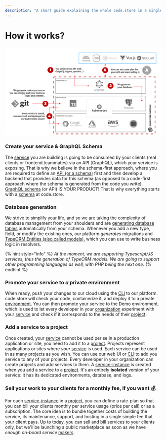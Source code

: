 ```yaml
---
description: "A short guide explaining the whole code.store in a single page. Don't say thanks! \U0001F44A"
---
```


# How it works?

![Schema is not perfect but represents quite well code.store. ](.gitbook/assets/image%20%284%29.png)

### Create your service & GraphQL Schema

The [service](getting-started/core-concepts.md#service) you are building is going to be consumed by your clients \(real clients or frontend teammates\) via an API \(GraphQL\), which your service is exposing. That is why we believe in the schema-first approach, where you are required to define an [API \(or a schema\)](getting-started/core-concepts.md#schema-or-graphql-schema) first and then develop a backend that provides data for this schema \(as opposed to a code-first approach where the schema is generated from the code you write\). [GraphQL schema](getting-started/core-concepts.md#schema-or-graphql-schema) \(or API\) IS YOUR PRODUCT! That is why everything starts with a [schema](getting-started/core-concepts.md#schema-or-graphql-schema) at code.store.

### Database generation

We strive to simplify your life, and so we are taking the complexity of database management from your shoulders and are g[enerating database tables](getting-started/core-concepts.md#database) automatically from your schema. Whenever you add a new type, field, or modify the existing ones, our platform _generates_ migrations and[ TypeORM Entities \(also called models\),](getting-started/core-concepts.md#model) which you can use to write business logic in resolvers.

{% hint style="info" %}
_At the moment, we are supporting Typescript/JS services, thus the generation of TypeORM models. We are going to support other programming languages as well, with PHP being the next one._
{% endhint %}

### Promote your service to _a_ private environment

When ready, push your changes to our cloud using the [CLI](cli/commands.md) to our platform. code.store will check your code, containerize it, and deploy _it_ to a private [environment](getting-started/core-concepts.md#environment).  You can then promote your service to the Demo environment, which is used to let every developer in your [organization](getting-started/core-concepts.md#organization) experiment with your [service](getting-started/core-concepts.md#service) and check if it corresponds to the needs of their [project](getting-started/core-concepts.md#project).

### Add a service to a project

Once created, your [service](/@code-store/s/docs/~/drafts/-M8Li-hHXy6npg1jgtmS/getting-started/core-concepts#service) cannot be used per se in a production application or site, you need to add it to a [project](/@code-store/s/docs/~/drafts/-M8Li-hHXy6npg1jgtmS/getting-started/core-concepts#project). Projects represent applications or sites where _your_ [service](/@code-store/s/docs/~/drafts/-M8Li-hHXy6npg1jgtmS/getting-started/core-concepts#service) is used. Each service can be used in as many projects as you wish. You can use our web UI or [CLI](/@code-store/s/docs/~/drafts/-M8Li-hHXy6npg1jgtmS/cli/commands) to add you service to any of your projects. Every developer in your organization can create projects and add services to them. A [service-instance](/@code-store/s/docs/~/drafts/-M8Li-hHXy6npg1jgtmS/getting-started/core-concepts#service-instance) is created when you add a service to a [project](/@code-store/s/docs/~/drafts/-M8Li-hHXy6npg1jgtmS/getting-started/core-concepts#project). It's an entirely **isolated** version of your service: it has its dedicated environments, database, and logs.

### Sell your work to your clients for a monthly fee, if you want 💰

For each [service-instance](/@code-store/s/docs/~/drafts/-M8Li-hHXy6npg1jgtmS/getting-started/core-concepts#service-instance) in a [project](/@code-store/s/docs/~/drafts/-M8Li-hHXy6npg1jgtmS/getting-started/core-concepts#project), you can define a rate-plan so that you can bill your clients monthly per service usage \(price per call\) or as a subscription. The core idea is to bundle together costs of building the service, its maintenance, support, and hosting in a single simple fee that your client pays. Up to today, you can sell and bill services to your clients only, but we'll be launching a public marketplace as soon as we have _enough on-board service_ [makers](/@code-store/s/docs/~/drafts/-M8Li-hHXy6npg1jgtmS/getting-started/core-concepts#maker).

